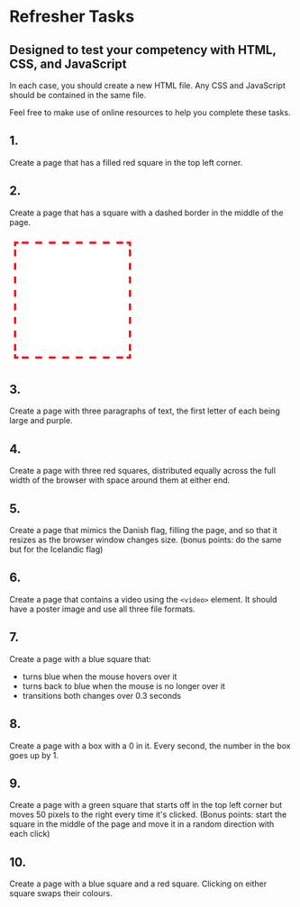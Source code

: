 # Refresher Tasks
## Designed to test your competency with HTML, CSS, and JavaScript

In each case, you should create a new HTML file. Any CSS and JavaScript should be contained in the same file. 

Feel free to make use of online resources to help you complete these tasks. 

## 1. 
Create a page that has a filled red square in the top left corner.

## 2.
Create a page that has a square with a dashed border in the middle of the page.  

![Dashed box](dashed-box.png?raw=1 )

## 3.
Create a page with three paragraphs of text, the first letter of each being large and purple. 

## 4.
Create a page with three red squares, distributed equally across the full width of the browser with space around them at either end. 

## 5.
Create a page that mimics the Danish flag, filling the page, and so that it resizes as the browser window changes size.
(bonus points: do the same but for the Icelandic flag)

## 6.
Create a page that contains a video using the `<video>` element. It should have a poster image and use all three file formats.

## 7. 
Create a page with a blue square that:
* turns blue when the mouse hovers over it
* turns back to blue when the mouse is no longer over it
* transitions both changes over 0.3 seconds

## 8.
Create a page with a box with a 0 in it. Every second, the number in the box goes up by 1. 

## 9.
Create a page with a green square that starts off in the top left corner but moves 50 pixels to the right every time it's clicked. 
(Bonus points: start the square in the middle of the page and move it in a random direction with each click)

## 10.
Create a page with a blue square and a red square. Clicking on either square swaps their colours. 


